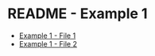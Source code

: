 # README - Example 1

<!-- folder-index-start -->
* [Example 1 - File 1](test/fixtures/example1/file1.md)
* [Example 1 - File 2](test/fixtures/example1/file2.md)
<!-- folder-index-end -->
